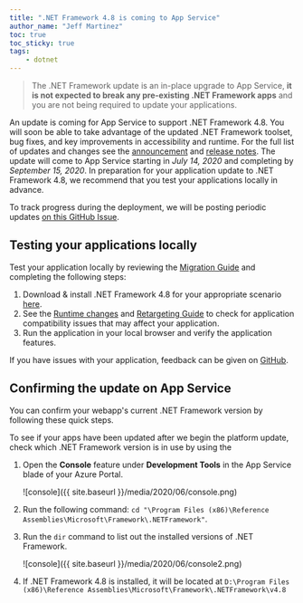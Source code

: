```yaml
---
title: ".NET Framework 4.8 is coming to App Service"
author_name: "Jeff Martinez"
toc: true
toc_sticky: true
tags:
    - dotnet
---
```

> The .NET Framework update is an in-place upgrade to App Service, **it is not expected to break any pre-existing .NET Framework apps** and you are not being required to update your applications.

An update is coming for App Service to support .NET Framework 4.8. You will soon be able to take advantage of the updated .NET Framework toolset, bug fixes, and key improvements in accessibility and runtime. For the full list of updates and changes see the [announcement](https://devblogs.microsoft.com/dotnet/announcing-the-net-framework-4-8/) and [release notes](https://github.com/microsoft/dotnet/blob/master/releases/net48/README.md). The update will come to App Service starting in *July 14, 2020* and completing by *September 15, 2020*. In preparation for your application update to .NET Framework 4.8, we recommend that you test your applications locally in advance.

To track progress during the deployment, we will be posting periodic updates [on this GitHub Issue](https://github.com/Azure/app-service-announcements/issues/249).

## Testing your applications locally

Test your application locally by reviewing the [Migration Guide](https://docs.microsoft.com/dotnet/framework/migration-guide/) and completing the following steps:

1. Download & install .NET Framework 4.8 for your appropriate scenario [here](https://devblogs.microsoft.com/dotnet/announcing-the-net-framework-4-8/).
2. See the [Runtime changes](https://docs.microsoft.com/dotnet/framework/migration-guide/runtime/4.7.2-4.8) and [Retargeting Guide](https://docs.microsoft.com/dotnet/framework/migration-guide/retargeting/4.7.2-4.8) to check for application compatibility issues that may affect your application.
3. Run the application in your local browser and verify the application features.

If you have issues with your application, feedback can be given on [GitHub](https://github.com/Microsoft/dotnet/issues/).

## Confirming the update on App Service

You can confirm your webapp's current .NET Framework version by following these quick steps.

To see if your apps have been updated after we begin the platform update, check which .NET Framework version is in use by using the 

1. Open the **Console** feature under **Development Tools** in the App Service blade of your Azure Portal.

    ![console]({{ site.baseurl }}/media/2020/06/console.png)

1. Run the following command: `cd "\Program Files (x86)\Reference Assemblies\Microsoft\Framework\.NETFramework"`.

1. Run the `dir` command to list out the installed versions of .NET Framework.  

    ![console]({{ site.baseurl }}/media/2020/06/console2.png)

1. If .NET Framework 4.8 is installed, it will be located at `D:\Program Files (x86)\Reference Assemblies\Microsoft\Framework\.NETFramework\v4.8`
